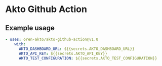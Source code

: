 # Akto Github Action

## Example usage

```yaml
- uses: oren-akto/akto-github-action@v1.0
    with:
      AKTO_DASHBOARD_URL: ${{secrets.AKTO_DASHBOARD_URL}}
      AKTO_API_KEY: ${{secrets.AKTO_API_KEY}}
      AKTO_TEST_CONFIGURATION: ${{secrets.AKTO_TEST_CONFIGURATION}}
```
